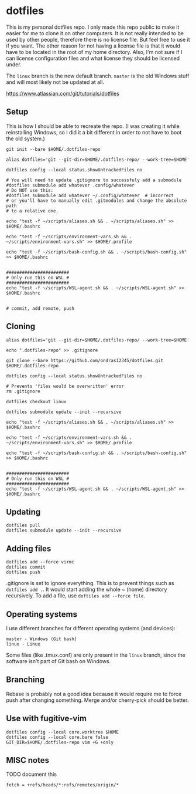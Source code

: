 # dotfiles
This is my personal dotfiles repo. I only made this repo public to make it
easier for me to clone it on other computers. It is not really intended to be
used by other people, therefore there is no license file. But feel free to use
it if you want. The other reason for not having a license file is that it
would have to be located in the root of my home directory. Also, I'm not sure
if I can license configuration files and what license they should be licensed
under.

The `linux` branch is the new default branch. `master` is the old Windows
stuff and will most likely not be updated at all.

https://www.atlassian.com/git/tutorials/dotfiles


## Setup
This is how I should be able to recreate the repo. (I was creating it while
reinstalling Windows, so I did it a bit different in order to not have to
boot the old system.)

```
git init --bare $HOME/.dotfiles-repo

alias dotfiles='git --git-dir=$HOME/.dotfiles-repo/ --work-tree=$HOME'

dotfiles config --local status.showUntrackedFiles no

# You will need to update .gitignore to successfuly add a submodule
#dotfiles submodule add whatever .config/whatever
# Do NOT use this:
#dotfiles submodule add whatever ~/.config/whatever  # incorrect
# or you'll have to manually edit .gitmodules and change the absolute path
# to a relative one.

echo "test -f ~/scripts/aliases.sh && . ~/scripts/aliases.sh" >> $HOME/.bashrc

echo "test -f ~/scripts/environment-vars.sh && .  ~/scripts/environment-vars.sh" >> $HOME/.profile

echo "test -f ~/scripts/bash-config.sh && . ~/scripts/bash-config.sh" >> $HOME/.bashrc


########################
# Only run this on WSL #
########################
echo "test -f ~/scripts/WSL-agent.sh && . ~/scripts/WSL-agent.sh" >> $HOME/.bashrc


# commit, add remote, push
```


## Cloning
```
alias dotfiles='git --git-dir=$HOME/.dotfiles-repo/ --work-tree=$HOME'

echo ".dotfiles-repo" >> .gitignore

git clone --bare https://github.com/ondras12345/dotfiles.git $HOME/.dotfiles-repo

dotfiles config --local status.showUntrackedFiles no

# Prevents 'files would be overwritten' error
rm .gitignore

dotfiles checkout linux

dotfiles submodule update --init --recursive

echo "test -f ~/scripts/aliases.sh && . ~/scripts/aliases.sh" >> $HOME/.bashrc

echo "test -f ~/scripts/environment-vars.sh && .  ~/scripts/environment-vars.sh" >> $HOME/.profile

echo "test -f ~/scripts/bash-config.sh && . ~/scripts/bash-config.sh" >> $HOME/.bashrc


########################
# Only run this on WSL #
########################
echo "test -f ~/scripts/WSL-agent.sh && . ~/scripts/WSL-agent.sh" >> $HOME/.bashrc
```


## Updating
```
dotfiles pull
dotfiles submodule update --init --recursive
```


## Adding files
```
dotfiles add --force virmc
dotfiles commit
dotfiles push
```
.gitignore is set to ignore everything. This is to prevent things such as
`dotfiles add .`. It would start adding the whole ~ (home) directory
recursively. To add a file, use `doftiles add --force file`.

## Operating systems
I use different branches for different operating systems (and devices):
```
master - Windows (Git bash)
linux - Linux
```
Some files (like .tmux.conf) are only present in the `linux` branch, since the
software isn't part of Git bash on Windows.


## Branching
Rebase is probably not a good idea because it would require me to force push
after changing something. Merge and/or cherry-pick should be better.


## Use with fugitive-vim
```
dotfiles config --local core.worktree $HOME
dotfiles config --local core.bare false
GIT_DIR=$HOME/.dotfiles-repo vim +G +only
```

## MISC notes
TODO document this
```
fetch = +refs/heads/*:refs/remotes/origin/*
```
